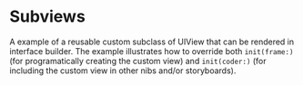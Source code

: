# Subviews

A example of a reusable custom subclass of UIView that can be rendered in interface builder. The example illustrates how to override both `init(frame:)` (for programatically creating the custom view) and `init(coder:)` (for including the custom view in other nibs and/or storyboards).
